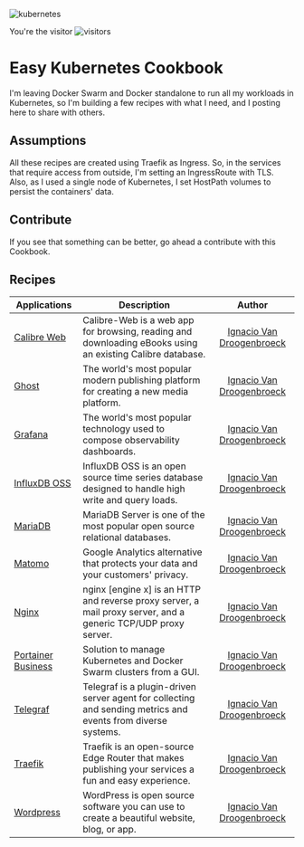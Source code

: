 ![kubernetes](https://cambiodigital-ol.com/wp-content/uploads/2019/02/Kubernetes_New.png)

You're the visitor ![visitors](https://visitor-badge.glitch.me/badge?page_id=xe-nvdk/easy-kubernetes-cookbook)

# Easy Kubernetes Cookbook
I'm leaving Docker Swarm and Docker standalone to run all my workloads in Kubernetes, so I'm building a few recipes with what I need, and I posting here to share with others.

## Assumptions

All these recipes are created using Traefik as Ingress. So, in the services that require access from outside, I'm setting an IngressRoute with TLS. Also, as I used a single node of Kubernetes, I set HostPath volumes to persist the containers' data.

## Contribute

If you see that something can be better, go ahead a contribute with this Cookbook.

## Recipes

| Applications         | Description | Author |
|----------------------|-------------|:------:|
| [Calibre Web](calibre-web) | Calibre-Web is a web app for browsing, reading and downloading eBooks using an existing Calibre database. | [Ignacio Van Droogenbroeck](github.com/xe-nvdk) |
| [Ghost](ghost) | The world's most popular modern publishing platform for creating a new media platform. | [Ignacio Van Droogenbroeck](github.com/xe-nvdk) |
| [Grafana](grafana) | The world's most popular technology used to compose observability dashboards. | [Ignacio Van Droogenbroeck](github.com/xe-nvdk) |
| [InfluxDB OSS](influxdb-oss-v2.0.3) | InfluxDB OSS is an open source time series database designed to handle high write and query loads. | [Ignacio Van Droogenbroeck](github.com/xe-nvdk) |
| [MariaDB](mariadb) | MariaDB Server is one of the most popular open source relational databases. | [Ignacio Van Droogenbroeck](github.com/xe-nvdk) |
| [Matomo](matomo) | Google Analytics alternative that protects your data and your customers' privacy. | [Ignacio Van Droogenbroeck](github.com/xe-nvdk) |
| [Nginx](nginx) | nginx [engine x] is an HTTP and reverse proxy server, a mail proxy server, and a generic TCP/UDP proxy server. | [Ignacio Van Droogenbroeck](github.com/xe-nvdk) |
| [Portainer Business]([portainer-business-v2.0) | Solution to manage Kubernetes and Docker Swarm clusters from a GUI. | [Ignacio Van Droogenbroeck](github.com/xe-nvdk) |
| [Telegraf](telegraf) | Telegraf is a plugin-driven server agent for collecting and sending metrics and events from diverse systems. | [Ignacio Van Droogenbroeck](github.com/xe-nvdk) |
| [Traefik](traefik-v2.3.5) | Traefik is an open-source Edge Router that makes publishing your services a fun and easy experience. | [Ignacio Van Droogenbroeck](github.com/xe-nvdk) |
| [Wordpress](wordpress) | WordPress is open source software you can use to create a beautiful website, blog, or app. | [Ignacio Van Droogenbroeck](github.com/xe-nvdk) |
